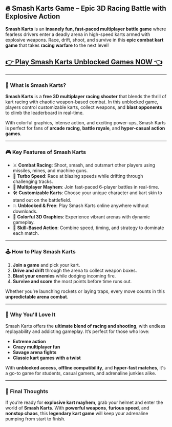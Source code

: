 ## 🔥 Smash Karts Game – Epic 3D Racing Battle with Explosive Action

**Smash Karts** is an **insanely fun, fast-paced multiplayer battle game** where fearless drivers enter a deadly arena in high-speed karts armed with explosive weapons. Race, drift, shoot, and survive in this **epic combat kart game** that takes **racing warfare** to the next level!

## <a href="https://1kb.link/n4XWK7">👉 Play Smash Karts Unblocked Games NOW 👈</a>

---

### 🚗 What is Smash Karts?

**Smash Karts** is a **free 3D multiplayer racing shooter** that blends the thrill of kart racing with chaotic weapon-based combat. In this unblocked game, players control customizable karts, collect weapons, and **blast opponents** to climb the leaderboard in real-time.

With colorful graphics, intense action, and exciting power-ups, Smash Karts is perfect for fans of **arcade racing**, **battle royale**, and **hyper-casual action games**.

---

### 🎮 Key Features of Smash Karts

* ⚔️ **Combat Racing**: Shoot, smash, and outsmart other players using missiles, mines, and machine guns.
* 🚀 **Turbo Speed**: Race at blazing speeds while drifting through challenging tracks.
* 🎯 **Multiplayer Mayhem**: Join fast-paced 6-player battles in real-time.
* 🛠️ **Customizable Karts**: Choose your unique character and kart skin to stand out on the battlefield.
* 💥 **Unblocked & Free**: Play Smash Karts online anywhere without downloads.
* 🎨 **Colorful 3D Graphics**: Experience vibrant arenas with dynamic gameplay.
* 🧠 **Skill-Based Action**: Combine speed, timing, and strategy to dominate each match.

---

### 🕹️ How to Play Smash Karts

1. **Join a game** and pick your kart.
2. **Drive and drift** through the arena to collect weapon boxes.
3. **Blast your enemies** while dodging incoming fire.
4. **Survive and score** the most points before time runs out.

Whether you're launching rockets or laying traps, every move counts in this **unpredictable arena combat**.

---

### 🚀 Why You’ll Love It

Smash Karts offers the **ultimate blend of racing and shooting**, with endless replayability and addicting gameplay. It’s perfect for those who love:

* **Extreme action**
* **Crazy multiplayer fun**
* **Savage arena fights**
* **Classic kart games with a twist**

With **unblocked access**, **offline compatibility**, and **hyper-fast matches**, it's a go-to game for students, casual gamers, and adrenaline junkies alike.

---

### 💬 Final Thoughts

If you’re ready for **explosive kart mayhem**, grab your helmet and enter the world of **Smash Karts**. With **powerful weapons**, **furious speed**, and **nonstop chaos**, this **legendary kart game** will keep your adrenaline pumping from start to finish.
